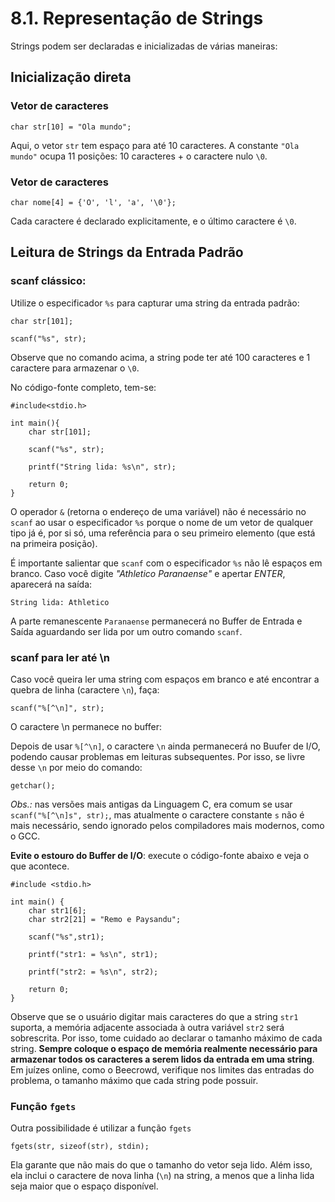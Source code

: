 # 8.1. Representação de Strings

Strings podem ser declaradas e inicializadas de várias maneiras:

## Inicialização direta

### Vetor de caracteres

```
char str[10] = "Ola mundo";
```

Aqui, o vetor ```str``` tem espaço para até 10 caracteres. A constante ```"Ola mundo"``` ocupa 11 posições: 10 caracteres + o caractere nulo ```\0```.


### Vetor de caracteres

```
char nome[4] = {'O', 'l', 'a', '\0'};
```

Cada caractere é declarado explicitamente, e o último caractere é ```\0```.

## Leitura de Strings da Entrada Padrão

### scanf clássico:

Utilize o especificador ```%s``` para capturar uma string da entrada padrão:

```
char str[101];

scanf("%s", str);
```

Observe que no comando acima, a string pode ter até 100 caracteres e 1 caractere para armazenar o ```\0```.

No código-fonte completo, tem-se:

```
#include<stdio.h>

int main(){
    char str[101];

    scanf("%s", str);

    printf("String lida: %s\n", str);

    return 0;
}
```

O operador ```&``` (retorna o endereço de uma variável) não é necessário no ```scanf``` ao usar o especificador ```%s``` porque o nome de um vetor de qualquer tipo já é, por si só, uma referência para o seu primeiro elemento (que está na primeira posição).

É importante salientar que ```scanf``` com o especificador ```%s``` não lê espaços em branco. Caso você digite *"Athletico Paranaense"* e apertar *ENTER*, aparecerá na saída:

```String lida: Athletico```

A parte remanescente ```Paranaense``` permanecerá no Buffer de Entrada e Saída aguardando ser lida por um outro comando ```scanf```.

### scanf para ler até \n

Caso você queira ler uma string com espaços em branco e até encontrar a quebra de linha (caractere ```\n```), faça:

```
scanf("%[^\n]", str);
```
O caractere \n permanece no buffer:

Depois de usar ```%[^\n]```, o caractere ```\n``` ainda permanecerá no Buufer de I/O, podendo causar problemas em leituras subsequentes. Por isso, se livre desse ```\n``` por meio do comando:

```
getchar();
```

*Obs.:* nas versões mais antigas da Linguagem C, era comum se usar ```scanf("%[^\n]s", str);```, mas atualmente o caractere constante ```s``` não é mais necessário, sendo ignorado pelos compiladores mais modernos, como o GCC.

**Evite o estouro do Buffer de I/O**: execute o código-fonte abaixo e veja o que acontece.

```
#include <stdio.h>

int main() {
    char str1[6];
    char str2[21] = "Remo e Paysandu";

    scanf("%s",str1);

    printf("str1: = %s\n", str1);

    printf("str2: = %s\n", str2);

    return 0;
}
```

Observe que se o usuário digitar mais caracteres do que a string ```str1``` suporta, a memória adjacente associada à outra variável ```str2``` será sobrescrita. Por isso, tome cuidado ao declarar o tamanho máximo de cada string. **Sempre coloque o espaço de memória realmente necessário para armazenar todos os caracteres a serem lidos da entrada em uma string**.
Em juízes online, como o Beecrowd, verifique nos limites das entradas do problema, o tamanho máximo que cada string pode possuir. 

### Função ```fgets```

Outra possibilidade é utilizar a função ```fgets```

```
fgets(str, sizeof(str), stdin);
```

Ela garante que não mais do que o tamanho do vetor seja lido. Além isso, ela inclui o caractere de nova linha (```\n```) na string, a menos que a linha lida seja maior que o espaço disponível.
